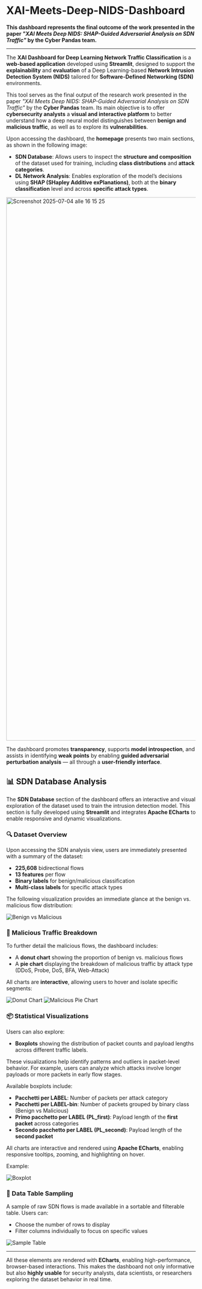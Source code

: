 # XAI-Meets-Deep-NIDS-Dashboard

**This dashboard represents the final outcome of the work presented in the paper _"XAI Meets Deep NIDS: SHAP-Guided Adversarial Analysis on SDN Traffic"_ by the Cyber Pandas team.**

---

The **XAI Dashboard for Deep Learning Network Traffic Classification** is a **web-based application** developed using **Streamlit**, designed to support the **explainability** and **evaluation** of a Deep Learning-based **Network Intrusion Detection System (NIDS)** tailored for **Software-Defined Networking (SDN)** environments.

This tool serves as the final output of the research work presented in the paper _"XAI Meets Deep NIDS: SHAP-Guided Adversarial Analysis on SDN Traffic"_ by the **Cyber Pandas** team. Its main objective is to offer **cybersecurity analysts** a **visual and interactive platform** to better understand how a deep neural model distinguishes between **benign and malicious traffic**, as well as to explore its **vulnerabilities**.

Upon accessing the dashboard, the **homepage** presents two main sections, as shown in the following image:

- **SDN Database**: Allows users to inspect the **structure and composition** of the dataset used for training, including **class distributions** and **attack categories**.
- **DL Network Analysis**: Enables exploration of the model’s decisions using **SHAP (SHapley Additive exPlanations)**, both at the **binary classification** level and across **specific attack types**.

<img width="1440" alt="Screenshot 2025-07-04 alle 16 15 25" src="https://github.com/user-attachments/assets/2ca90f1c-4623-4709-9361-960023f5d965" />


The dashboard promotes **transparency**, supports **model introspection**, and assists in identifying **weak points** by enabling **guided adversarial perturbation analysis** — all through a **user-friendly interface**.

## 📊 SDN Database Analysis

The **SDN Database** section of the dashboard offers an interactive and visual exploration of the dataset used to train the intrusion detection model. This section is fully developed using **Streamlit** and integrates **Apache ECharts** to enable responsive and dynamic visualizations.

### 🔍 Dataset Overview

Upon accessing the SDN analysis view, users are immediately presented with a summary of the dataset:  
- **225,608** bidirectional flows  
- **13 features** per flow  
- **Binary labels** for benign/malicious classification  
- **Multi-class labels** for specific attack types  

The following visualization provides an immediate glance at the benign vs. malicious flow distribution:

![Benign vs Malicious](<img width="1422" alt="Screenshot 2025-07-04 alle 16 22 11" src="https://github.com/user-attachments/assets/79a1d26a-8009-473c-a965-8b215689eac0" />
)

### 🥧 Malicious Traffic Breakdown

To further detail the malicious flows, the dashboard includes:
- A **donut chart** showing the proportion of benign vs. malicious flows  
- A **pie chart** displaying the breakdown of malicious traffic by attack type (DDoS, Probe, DoS, BFA, Web-Attack)

All charts are **interactive**, allowing users to hover and isolate specific segments:

![Donut Chart](<img width="1424" alt="Screenshot 2025-07-04 alle 16 22 24" src="https://github.com/user-attachments/assets/edf11e57-e94b-439d-933e-2b8ffcd22b5b" />
)
![Malicious Pie Chart](<img width="706" alt="Screenshot 2025-07-04 alle 16 22 32" src="https://github.com/user-attachments/assets/28b6b94b-9a01-4421-ba46-59f327459e06" />
)

### 📦 Statistical Visualizations


Users can also explore:
- **Boxplots** showing the distribution of packet counts and payload lengths across different traffic labels.

These visualizations help identify patterns and outliers in packet-level behavior. For example, users can analyze which attacks involve longer payloads or more packets in early flow stages.

Available boxplots include:
- **Pacchetti per LABEL**: Number of packets per attack category
- **Pacchetti per LABEL-bin**: Number of packets grouped by binary class (Benign vs Malicious)
- **Primo pacchetto per LABEL (PL_first)**: Payload length of the **first packet** across categories
- **Secondo pacchetto per LABEL (PL_second)**: Payload length of the **second packet**

All charts are interactive and rendered using **Apache ECharts**, enabling responsive tooltips, zooming, and highlighting on hover.

Example:

![Boxplot](<img width="754" alt="Screenshot 2025-07-04 alle 16 22 50" src="https://github.com/user-attachments/assets/42be0b76-2f4d-45d7-bee3-8626da184dec" />
)

### 🧾 Data Table Sampling

A sample of raw SDN flows is made available in a sortable and filterable table. Users can:
- Choose the number of rows to display
- Filter columns individually to focus on specific values

![Sample Table](<img width="738" alt="Screenshot 2025-07-04 alle 16 22 40" src="https://github.com/user-attachments/assets/f5c155c4-0ccb-4d6b-81be-62fd03a54068" />
)

---

All these elements are rendered with **ECharts**, enabling high-performance, browser-based interactions. This makes the dashboard not only informative but also **highly usable** for security analysts, data scientists, or researchers exploring the dataset behavior in real time.

